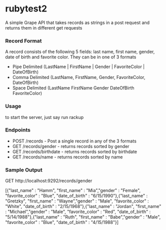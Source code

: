 rubytest2
=========

A simple Grape API that takes records as strings in a post request and returns them in different get requests

### Record Format

A record consists of the following 5 fields: last name, first name, gender, date of birth and favorite color. They can be in one of 3 formats

- Pipe Delimited (LastName | FirstName | Gender | FavoriteColor | DateOfBirth)
- Comma Delimited (LastName, FirstName, Gender, FavoriteColor, DateOfBirth)
- Space Delimited (LastName FirstName Gender DateOfBirth FavoriteColor)

### Usage

to start the server, just say run rackup

### Endpoints

- POST /records - Post a single record in any of the 3 formats
- GET /records/gender - returns records sorted by gender
- GET /records/birthdate - returns records sorted by birthdate
- GET /records/name - returns records sorted by name

### Sample Output

GET http://localhost:9292/records/gender

[{"last_name" : "Hamm", "first_name" : "Mia","gender" : "Female", "favorite_color" : "Blue", "date_of_birth" : "6/15/1990"},{"last_name" : "Gretzky", "first_name" : "Wayne","gender" : "Male", "favorite_color" : "White", "date_of_birth" : "2/15/1968"},{"last_name" : "Jordan", "first_name" : "Michael","gender" : "Male", "favorite_color" : "Red", "date_of_birth" : "5/14/1988"},{"last_name" : "Ruth", "first_name" : "Babe","gender" : "Male", "favorite_color" : "Blue", "date_of_birth" : "4/15/1988"}]

